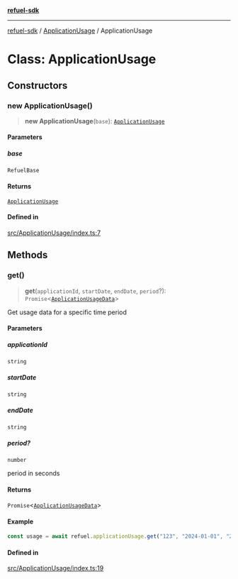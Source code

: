 [**refuel-sdk**](../../README.md)

***

[refuel-sdk](../../modules.md) / [ApplicationUsage](../README.md) / ApplicationUsage

# Class: ApplicationUsage

## Constructors

### new ApplicationUsage()

> **new ApplicationUsage**(`base`): [`ApplicationUsage`](ApplicationUsage.md)

#### Parameters

##### base

`RefuelBase`

#### Returns

[`ApplicationUsage`](ApplicationUsage.md)

#### Defined in

[src/ApplicationUsage/index.ts:7](https://github.com/refuel-ai/refuel-sdk/blob/ce96b857bf5c9f1c73e98ea4629535109c473935/src/ApplicationUsage/index.ts#L7)

## Methods

### get()

> **get**(`applicationId`, `startDate`, `endDate`, `period`?): `Promise`\<[`ApplicationUsageData`](../../types/type-aliases/ApplicationUsageData.md)\>

Get usage data for a specific time period

#### Parameters

##### applicationId

`string`

##### startDate

`string`

##### endDate

`string`

##### period?

`number`

period in seconds

#### Returns

`Promise`\<[`ApplicationUsageData`](../../types/type-aliases/ApplicationUsageData.md)\>

#### Example

```ts
const usage = await refuel.applicationUsage.get("123", "2024-01-01", "2024-01-31");
```

#### Defined in

[src/ApplicationUsage/index.ts:19](https://github.com/refuel-ai/refuel-sdk/blob/ce96b857bf5c9f1c73e98ea4629535109c473935/src/ApplicationUsage/index.ts#L19)
